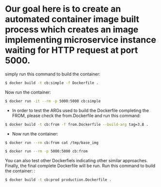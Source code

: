 # Our goal here is to create an automated container image built process which creates an image implementing microservice instance waiting for HTTP request at port 5000.
simply run this command to build the container: 
```bash
$ docker build -t cb:simple -f Dockerfile .
```

Now run the container:
```bash
$ docker run -it --rm -p 5000:5000 cb:simple
```

- In order to test the ARGs used to build the Dockerfile completing the FROM, please check the from.Dockerfile and run this command:
```bash
$ docker build -t cb:from -f from.Dockerfile --build-arg tag=3.8 .
```

- Now run the container:
```bash
$ docker run --rm cb:from cat /tmp/base_img
```
```bash
$ docker run --rm -p 5000:5000 cb:from
```

You can also test other Dockerfiels indicating other similar approaches. Finally, the final complete Dockerfile will be run.
Run this command to build the container: :
```bash
$ docker build -t cb:prod production.Dockerfile .
```